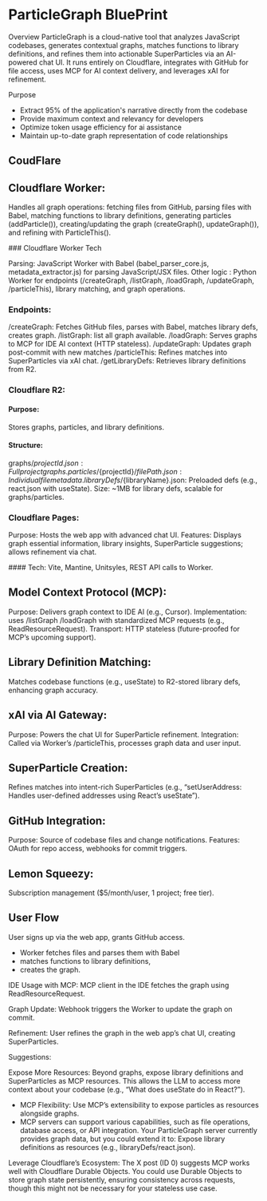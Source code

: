 # ParticleGraph BluePrint

Overview
ParticleGraph is a cloud-native tool that analyzes JavaScript codebases, generates contextual graphs, matches functions to library definitions, and refines them into actionable SuperParticles via an AI-powered chat UI. It runs entirely on Cloudflare, integrates with GitHub for file access, uses MCP for AI context delivery, and leverages xAI for refinement.

Purpose
- Extract 95% of the application's narrative directly from the codebase
- Provide maximum context and relevancy for developers
- Optimize token usage efficiency for ai assistance
- Maintain up-to-date graph representation of code relationships


## CoudFlare 

## Cloudflare Worker:
Handles all graph operations: fetching files from GitHub, parsing files with Babel, matching functions to library definitions, generating particles (addParticle()), creating/updating the graph (createGraph(), updateGraph()), and refining with ParticleThis().

### Cloudflare Worker Tech 

Parsing: JavaScript Worker with Babel (babel_parser_core.js, metadata_extractor.js) for parsing JavaScript/JSX files.
Other logic : Python Worker for endpoints (/createGraph, /listGraph, /loadGraph, /updateGraph, /particleThis), library matching, and graph operations.

### Endpoints:
/createGraph: Fetches GitHub files, parses with Babel, matches library defs, creates graph.
/listGraph: list all graph available. 
/loadGraph: Serves graphs to MCP for IDE AI context (HTTP stateless).
/updateGraph: Updates graph post-commit with new matches
/particleThis: Refines matches into SuperParticles via xAI chat.
/getLibraryDefs: Retrieves library definitions from R2.

### Cloudflare R2:
#### Purpose: 
Stores graphs, particles, and library definitions.

#### Structure:
graphs/${projectId}.json: Full project graphs.
particles/${projectId}/${filePath}.json: Individual file metadata.
libraryDefs/${libraryName}.json: Preloaded defs (e.g., react.json with useState).
Size: ~1MB for library defs, scalable for graphs/particles.

### Cloudflare Pages: 
Purpose: Hosts the web app with advanced chat UI.
Features: Displays graph essential information, library insights, SuperParticle suggestions; allows refinement via chat.

#### Tech: 
Vite, Mantine, Unitsyles,  REST API calls to Worker.

## Model Context Protocol (MCP):
Purpose: Delivers graph context to IDE AI (e.g., Cursor).
Implementation: uses /listGraph /loadGraph with standardized MCP requests (e.g., ReadResourceRequest).
Transport: HTTP stateless (future-proofed for MCP’s upcoming support).

## Library Definition Matching: 
Matches codebase functions (e.g., useState) to R2-stored library defs, enhancing graph accuracy.

## xAI via AI Gateway:
Purpose: Powers the chat UI for SuperParticle refinement.
Integration: Called via Worker’s /particleThis, processes graph data and user input.

## SuperParticle Creation: 
Refines matches into intent-rich SuperParticles (e.g., “setUserAddress: Handles user-defined addresses using React’s useState”).

## GitHub Integration:
Purpose: Source of codebase files and change notifications.
Features: OAuth for repo access, webhooks for commit triggers.

## Lemon Squeezy:
Subscription management ($5/month/user, 1 project; free tier).

## User Flow
User signs up via the web app, grants GitHub access.

- Worker fetches files and parses them with Babel
- matches functions to library definitions,
- creates the graph.

IDE Usage with MCP:
MCP client in the IDE fetches the graph using ReadResourceRequest.

Graph Update:
Webhook triggers the Worker to update the graph on commit.

Refinement:
User refines the graph in the web app’s chat UI, creating SuperParticles.








Suggestions: 


Expose More Resources:
Beyond graphs, expose library definitions and SuperParticles as MCP resources. This allows the LLM to access more context about your codebase (e.g., “What does useState do in React?”).
- MCP Flexibility: Use MCP’s extensibility to expose particles as resources alongside graphs.
- MCP servers can support various capabilities, such as file operations, database access, or API integration. Your ParticleGraph server currently provides graph data, but you could extend it to:
Expose library definitions as resources (e.g., libraryDefs/react.json).

Leverage Cloudflare’s Ecosystem:
The X post (ID 0) suggests MCP works well with Cloudflare Durable Objects. You could use Durable Objects to store graph state persistently, ensuring consistency across requests, though this might not be necessary for your stateless use case.